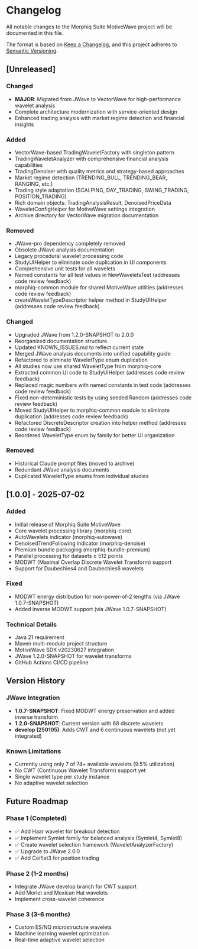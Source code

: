 # Changelog

All notable changes to the Morphiq Suite MotiveWave project will be documented in this file.

The format is based on [Keep a Changelog](https://keepachangelog.com/en/1.1.0/),
and this project adheres to [Semantic Versioning](https://semver.org/spec/v2.0.0.html).

## [Unreleased]

### Changed
- **MAJOR**: Migrated from JWave to VectorWave for high-performance wavelet analysis
- Complete architecture modernization with service-oriented design
- Enhanced trading analysis with market regime detection and financial insights

### Added
- VectorWave-based TradingWaveletFactory with singleton pattern
- TradingWaveletAnalyzer with comprehensive financial analysis capabilities
- TradingDenoiser with quality metrics and strategy-based approaches
- Market regime detection (TRENDING_BULL, TRENDING_BEAR, RANGING, etc.)
- Trading style adaptation (SCALPING, DAY_TRADING, SWING_TRADING, POSITION_TRADING)
- Rich domain objects: TradingAnalysisResult, DenoisedPriceData
- WaveletConfigHelper for MotiveWave settings integration
- Archive directory for VectorWave migration documentation

### Removed
- JWave-pro dependency completely removed
- Obsolete JWave analysis documentation
- Legacy procedural wavelet processing code
- StudyUIHelper to eliminate code duplication in UI components
- Comprehensive unit tests for all wavelets
- Named constants for all test values in NewWaveletsTest (addresses code review feedback)
- morphiq-common module for shared MotiveWave utilities (addresses code review feedback)
- createWaveletTypeDescriptor helper method in StudyUIHelper (addresses code review feedback)

### Changed
- Upgraded JWave from 1.2.0-SNAPSHOT to 2.0.0
- Reorganized documentation structure
- Updated KNOWN_ISSUES.md to reflect current state
- Merged JWave analysis documents into unified capability guide
- Refactored to eliminate WaveletType enum duplication
- All studies now use shared WaveletType from morphiq-core
- Extracted common UI code to StudyUIHelper (addresses code review feedback)
- Replaced magic numbers with named constants in test code (addresses code review feedback)
- Fixed non-deterministic tests by using seeded Random (addresses code review feedback)
- Moved StudyUIHelper to morphiq-common module to eliminate duplication (addresses code review feedback)
- Refactored DiscreteDescriptor creation into helper method (addresses code review feedback)
- Reordered WaveletType enum by family for better UI organization

### Removed
- Historical Claude prompt files (moved to archive)
- Redundant JWave analysis documents
- Duplicated WaveletType enums from individual studies

## [1.0.0] - 2025-07-02

### Added
- Initial release of Morphiq Suite MotiveWave
- Core wavelet processing library (morphiq-core)
- AutoWavelets indicator (morphiq-autowave) 
- DenoisedTrendFollowing indicator (morphiq-denoise)
- Premium bundle packaging (morphiq-bundle-premium)
- Parallel processing for datasets ≥ 512 points
- MODWT (Maximal Overlap Discrete Wavelet Transform) support
- Support for Daubechies4 and Daubechies6 wavelets

### Fixed
- MODWT energy distribution for non-power-of-2 lengths (via JWave 1.0.7-SNAPSHOT)
- Added inverse MODWT support (via JWave 1.0.7-SNAPSHOT)

### Technical Details
- Java 21 requirement
- Maven multi-module project structure
- MotiveWave SDK v20230627 integration
- JWave 1.2.0-SNAPSHOT for wavelet transforms
- GitHub Actions CI/CD pipeline

## Version History

### JWave Integration
- **1.0.7-SNAPSHOT**: Fixed MODWT energy preservation and added inverse transform
- **1.2.0-SNAPSHOT**: Current version with 68 discrete wavelets
- **develop (250105)**: Adds CWT and 6 continuous wavelets (not yet integrated)

### Known Limitations
- Currently using only 7 of 74+ available wavelets (9.5% utilization)
- No CWT (Continuous Wavelet Transform) support yet
- Single wavelet type per study instance
- No adaptive wavelet selection

## Future Roadmap

### Phase 1 (Completed)
- ✅ Add Haar wavelet for breakout detection
- ✅ Implement Symlet family for balanced analysis (Symlet4, Symlet8)
- ✅ Create wavelet selection framework (WaveletAnalyzerFactory)
- ✅ Upgrade to JWave 2.0.0
- ✅ Add Coiflet3 for position trading

### Phase 2 (1-2 months)
- Integrate JWave develop branch for CWT support
- Add Morlet and Mexican Hat wavelets
- Implement cross-wavelet coherence

### Phase 3 (3-6 months)
- Custom ES/NQ microstructure wavelets
- Machine learning wavelet optimization
- Real-time adaptive wavelet selection